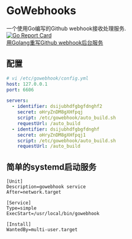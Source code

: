 # GoWebhooks
一个使用Go编写的Github webhook接收处理服务.  
[![Go Report Card](https://goreportcard.com/badge/github.com/moonagic/GoWebhook)](https://goreportcard.com/report/github.com/moonagic/GoWebhook)  
[用Golang重写Github webhook后台服务](https://moonagic.com/make-webhook-backend-with-golang/)

## 配置
```yml
# vi /etc/gowebhook/config.yml
host: 127.0.0.1
port: 6606

servers:
  - identifier: dsijubhdfgbgfdnghf2
    secret: oHryZnDM8gXHfpqj
    script: /etc/gowebhook/auto_build.sh
    requestUrl: /auto_build
  - identifier: dsijubhdfgbgfdnghf
    secret: oHryZnDM8gXHfpqj1
    script: /etc/gowebhook/auto_build.sh
    requestUrl: /auto_build
```

## 简单的systemd启动服务
```
[Unit]
Description=gowebhook service
After=network.target

[Service]
Type=simple
ExecStart=/usr/local/bin/gowebhook

[Install]
WantedBy=multi-user.target
```
